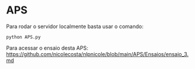 # APS

Para rodar o servidor localmente basta usar o comando:

`python APS.py`

Para acessar o ensaio desta APS: https://github.com/nicolecosta/nlpnicole/blob/main/APS/Ensaios/ensaio_3.md 
